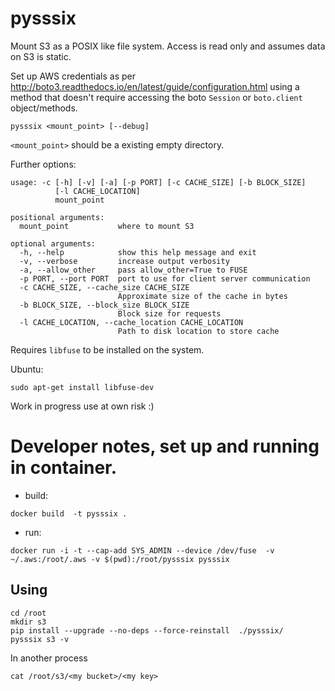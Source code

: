 # pysssix

Mount S3 as a POSIX like file system. Access is read only and assumes data on S3 is static.

Set up AWS credentials as per http://boto3.readthedocs.io/en/latest/guide/configuration.html using a method that doesn't require accessing the boto `Session` or `boto.client` object/methods.

```
pysssix <mount_point> [--debug]
```

`<mount_point>` should be a existing empty directory.

Further options:

```
usage: -c [-h] [-v] [-a] [-p PORT] [-c CACHE_SIZE] [-b BLOCK_SIZE]
          [-l CACHE_LOCATION]
          mount_point

positional arguments:
  mount_point           where to mount S3

optional arguments:
  -h, --help            show this help message and exit
  -v, --verbose         increase output verbosity
  -a, --allow_other     pass allow_other=True to FUSE
  -p PORT, --port PORT  port to use for client server communication
  -c CACHE_SIZE, --cache_size CACHE_SIZE
                        Approximate size of the cache in bytes
  -b BLOCK_SIZE, --block_size BLOCK_SIZE
                        Block size for requests
  -l CACHE_LOCATION, --cache_location CACHE_LOCATION
                        Path to disk location to store cache
```


Requires `libfuse` to be installed on the system. 
 
Ubuntu:
```
sudo apt-get install libfuse-dev
``` 

 
Work in progress use at own risk :)



 # Developer notes, set up and running in container.

 - build: 
 ```
 docker build  -t pysssix .
 ```

 - run:
 ```
 docker run -i -t --cap-add SYS_ADMIN --device /dev/fuse  -v ~/.aws:/root/.aws -v $(pwd):/root/pysssix pysssix
 ```

## Using
```
cd /root
mkdir s3
pip install --upgrade --no-deps --force-reinstall  ./pysssix/
pysssix s3 -v
```

In another process

```
cat /root/s3/<my bucket>/<my key>
```